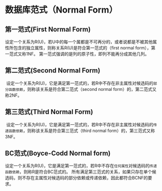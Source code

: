 # 数据库范式（Normal Form）
## 第一范式(First Normal Form)
 设定一个关系为R(U)，若U中的每一个属都是不可再分的，或者说都是不被其他属性所包含的独立属性，则称关系R(U)是符合第一范式的（first normal form），第一范式又称1NF。
 第一范式强调的是列的原子性，即列不能再分成其他几列。
## 第二范式(Second Normal Form)
  设定一个关系为R(U)，它是满足第一范式的，若R中不存在非主属性对候选码的`部分函数依赖`，则称该关系是符合第二范式（second normal form）的，第二范式又称2NF。
## 第三范式(Third Normal Form)
  设定一个关系为R(U)，它是满足第一范式的，若R中不存在非主属性对候选码的`传递函数依赖`，则称该关系是符合第三范式（third normal form）的，第三范式又称3NF。
## BC范式(Boyce-Codd Normal form)
  设定一个关系为R(U)，它是满足第一范式的，若R中不存在`任何属性`对候选码的`传递函数依赖`，则称R是符合BC范式的。
  所有满足第三范式的关系，如果只存在单个候选码，则不存在主属性对候选码的部分依赖或传递依赖，因此都符合BCNF的要求。

